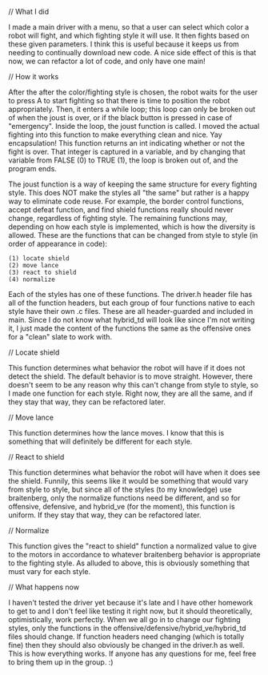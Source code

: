 
// What I did

I made a main driver with a menu, so that a user can select which color
a robot will fight, and which fighting style it will use.  It then fights
based on these given parameters.  I think this is useful because it keeps
us from needing to continually download new code.  A nice side effect of
this is that now, we can refactor a lot of code, and only have one main!


// How it works

After the after the color/fighting style is chosen, the robot waits for the
user to press A to start fighting so that there is time to position the robot
appropriately.  Then, it enters a while loop; this loop can only be broken out
of when the joust is over, or if the black button is pressed in case of
"emergency".  Inside the loop, the joust function is called.  I moved the
actual fighting into this function to make everything clean and nice.  Yay
encapsulation!  This function returns an int indicating whether or not the
fight is over.  That integer is captured in a variable, and by changing that
variable from FALSE (0) to TRUE (1), the loop is broken out of, and the
program ends.

The joust function is a way of keeping the same structure for every fighting
style.  This does NOT make the styles all "the same" but rather is a happy way
to eliminate code reuse.  For example, the border control functions, accept
defeat function, and find shield functions really should never change,
regardless of fighting style.  The remaining functions may, depending on how
each style is implemented, which is how the diversity is allowed.  These are
the functions that can be changed from style to style (in order of appearance
in code):

	(1) locate shield
	(2) move lance
	(3) react to shield
	(4) normalize

Each of the styles has one of these functions.  The driver.h header file has all
of the function headers, but each group of four functions native to each style
have their own .c files.  These are all header-guarded and included in main. Since
I do not know what hybrid_td will look like since I'm not writing it, I just made
the content of the functions the same as the offensive ones for a "clean" slate
to work with.


// Locate shield

This function determines what behavior the robot will have if it does not detect
the shield.  The default behavior is to move straight.  However, there doesn't
seem to be any reason why this can't change from style to style, so I made one
function for each style.  Right now, they are all the same, and if they stay that
way, they can be refactored later.


// Move lance

This function determines how the lance moves.  I know that this is something that
will definitely be different for each style.  


// React to shield

This function determines what behavior the robot will have when it does see the
shield.  Funnily, this seems like it would be something that would vary from style
to style, but since all of the styles (to my knowledge) use braitenberg, only the
normalize functions need be different, and so for offensive, defensive, and
hybrid_ve (for the moment), this function is uniform.  If they stay that way, they
can be refactored later.


// Normalize

This function gives the "react to shield" function a normalized value to give to
the motors in accordance to whatever braitenberg behavior is appropriate to the
fighting style.  As alluded to above, this is obviously something that must vary
for each style.


// What happens now

I haven't tested the driver yet because it's late and I have other homework to
get to and I don't feel like testing it right now, but it should theoretically,
optimistically, work perfectly.  When we all go in to change our fighting styles,
only the functions in the offensive/defensive/hybrid_ve/hybrid_td files should
change.  If function headers need changing (which is totally fine) then they
should also obviously be changed in the driver.h as well.  This is how everything
works.  If anyone has any questions for me, feel free to bring them up in the group.
:)
